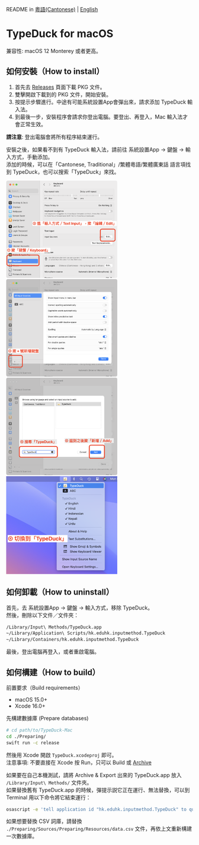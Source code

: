 README in [粵語(Cantonese)](README.md) | [English](README-en.md)

# TypeDuck for macOS
兼容性: macOS 12 Monterey 或者更高。

## 如何安裝（How to install）
1. 首先去 [Releases](https://github.com/TypeDuck-HK/TypeDuck-Mac/releases) 頁面下載 PKG 文件。
2. 雙擊開啟下載到的 PKG 文件，開始安裝。
3. 按提示步驟進行。中途有可能系統設置App會彈出來，請求添加 TypeDuck 輸入法。
4. 到最後一步，安裝程序會請求你登出電腦。要登出、再登入，Mac 輸入法才會正常生效。

**請注意**: 登出電腦會將所有程序結束運行。

安裝之後，如果看不到有 TypeDuck 輸入法，請前往 系統設置App → 鍵盤 → 輸入方式，手動添加。  
添加的時候，可以在「Cantonese, Traditional」/繁體粵語/繁體廣東話 語言項找到 TypeDuck，也可以搜索「TypeDuck」來找。


<img width="300" alt="Screenshot 1" src="images/screenshot-step-1-and-2.png"/><img width="300" alt="Screenshot 2" src="images/screenshot-step-3.png"/>
<br>
<img width="300" alt="Screenshot 3" src="images/screenshot-step-4-and-5.png"/><img width="300" alt="Screenshot 4" src="images/screenshot-step-6.png"/>


## 如何卸載（How to uninstall）
首先，去 系統設置App → 鍵盤 → 輸入方式，移除 TypeDuck。  
然後，刪除以下文件／文件夾：
~~~bash
/Library/Input\ Methods/TypeDuck.app
~/Library/Application\ Scripts/hk.eduhk.inputmethod.TypeDuck
~/Library/Containers/hk.eduhk.inputmethod.TypeDuck
~~~

最後，登出電腦再登入，或者重啟電腦。


## 如何構建（How to build）
前置要求（Build requirements）
- macOS 15.0+
- Xcode 16.0+

先構建數據庫 (Prepare databases)
~~~bash
# cd path/to/TypeDuck-Mac
cd ./Preparing/
swift run -c release
~~~
然後用 Xcode 開啟 `TypeDuck.xcodeproj` 即可。  
注意事項: 不要直接在 Xcode 按 Run，只可以 Build 或 [Archive](https://developer.apple.com/documentation/xcode/distributing-your-app-for-beta-testing-and-releases#Create-an-archive-of-your-app)


如果要在自己本機測試，請將 Archive & Export 出來的 TypeDuck.app 放入 `/Library/Input\ Methods/` 文件夾。  
如果替換舊有 TypeDuck.app 的時候，彈提示説它正在運行、無法替換，可以到 Terminal 用以下命令將它結束運行：
~~~bash
osascript -e 'tell application id "hk.eduhk.inputmethod.TypeDuck" to quit'
~~~


如果想要替換 CSV 詞庫，請替換 `./Preparing/Sources/Preparing/Resources/data.csv` 文件，再依上文重新構建一次數據庫。
